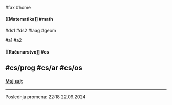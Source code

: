 #fax #home
$\:$

#### [[Matematika]] #math
#ds1 #ds2 #laag #geom 

#a1 #a2
$\:$
#### [[Računarstvo]] #cs
#cs/prog #cs/ar #cs/os
$\:$
---
#### [Moj sajt](https://ximinary.github.io/web/)

---
Poslednja promena: 22:18 22.09.2024
